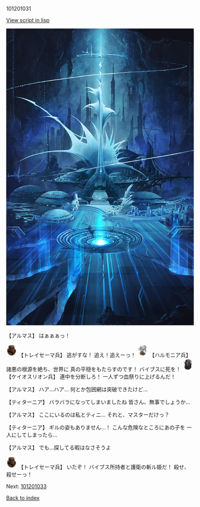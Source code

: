 101201031

[View script in lisp](../scripts/101201031.txt)

![profound_nolight.png](../images/backgrounds/profound_nolight.png)

【アルマス】
はぁぁぁっ！

<img src="../images/units/3830001.png" alt="3830001.png" height="34"/>
【トレイセーマ兵】
逃がすな！
追え！追えーっ！

<img src="../images/units/3810001.png" alt="3810001.png" height="34"/>
【ハルモニア兵】
諸悪の根源を絶ち、世界に
真の平穏をもたらすのです！
バイブスに死を！

<img src="../images/units/3820001.png" alt="3820001.png" height="34"/>
【ケイオスリオン兵】
連中を分断しろ！
一人ずつ血祭りに上げるんだ！

【アルマス】
ハア…ハア…
何とか包囲網は突破できたけど…

【ティターニア】
バラバラになってしまいましたね
皆さん、無事でしょうか…

【アルマス】
ここにいるのは私とティニ…
それと、マスターだけっ？

【ティターニア】
ギルの姿もありません…！
こんな危険なところにあの子を
一人にしてしまったら…

【アルマス】
でも…探してる暇はなさそうよ

<img src="../images/units/3830001.png" alt="3830001.png" height="34"/>
【トレイセーマ兵】
いたぞ！
バイブス所持者と護衛の斬ル姫だ！
殺せ、殺せーっ！

Next: [101201033](101201033.md)

[Back to index](index.md)
